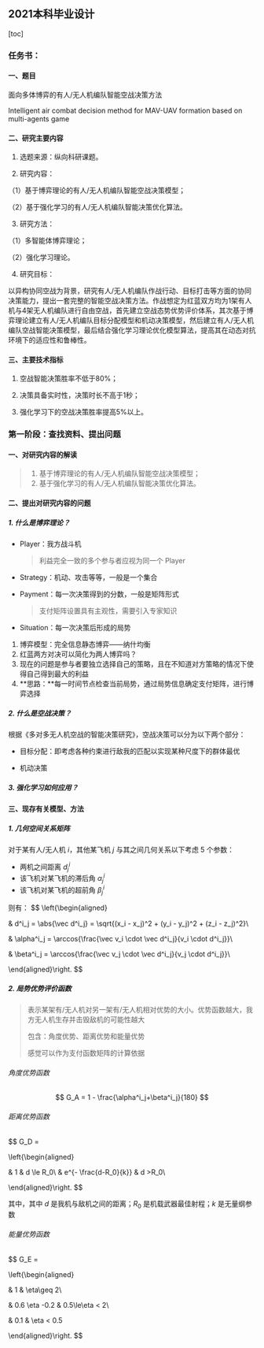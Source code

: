 ## 2021本科毕业设计

[toc]

### 任务书：

#### 一、题目

面向多体博弈的有人/无人机编队智能空战决策方法

Intelligent air combat decision method for MAV-UAV formation based on multi-agents game

#### 二、研究主要内容

1. 选题来源：纵向科研课题。

2. 研究内容：

（1）基于博弈理论的有人/无人机编队智能空战决策模型；

（2）基于强化学习的有人/无人机编队智能决策优化算法。

3. 研究方法：

（1）多智能体博弈理论；

（2）强化学习理论。

4. 研究目标：

以异构协同空战为背景，研究有人/无人机编队作战行动、目标打击等方面的协同决策能力，提出一套完整的智能空战决策方法。作战想定为红蓝双方均为1架有人机与4架无人机编队进行自由空战，首先建立空战态势优势评价体系，其次基于博弈理论建立有人/无人机编队目标分配模型和机动决策模型，然后建立有人/无人机编队空战智能决策模型，最后结合强化学习理论优化模型算法，提高其在动态对抗环境下的适应性和鲁棒性。

#### 三、主要技术指标

1. 空战智能决策胜率不低于80%；

2. 决策具备实时性，决策时长不高于1秒；

3. 强化学习下的空战决策胜率提高5%以上。

### 第一阶段：查找资料、提出问题

#### 一、对研究内容的解读

>1. 基于博弈理论的有人/无人机编队智能空战决策模型；
>2. 基于强化学习的有人/无人机编队智能决策优化算法。

#### 二、提出对研究内容的问题

##### 1. 什么是博弈理论？

* Player：我方战斗机

  > 利益完全一致的多个参与者应视为同一个 Player

* Strategy：机动、攻击等等，一般是一个集合

* Payment：每一次决策得到的分数，一般是矩阵形式

  > 支付矩阵设置具有主观性，需要引入专家知识

* Situation：每一次决策后形成的局势

1. 博弈模型：完全信息静态博弈——纳什均衡
2. 红蓝两方对决可以简化为两人博弈吗？
3. 现在的问题是参与者要独立选择自己的策略，且在不知道对方策略的情况下使得自己得到最大的利益
4. **思路：**每一时间节点检查当前局势，通过局势信息确定支付矩阵，进行博弈选择

##### 2. 什么是空战决策？

根据《多对多无人机空战的智能决策研究》，空战决策可以分为以下两个部分：

* 目标分配：即考虑各种约束进行敌我的匹配以实现某种尺度下的群体最优

* 机动决策

##### 3. 强化学习如何应用？

#### 三、现存有关模型、方法

##### 1. 几何空间关系矩阵

对于某有人/无人机 $i$，其他某飞机 $j$ 与其之间几何关系以下考虑 5 个参数：

* 两机之间距离 $d^i_j$
* 该飞机对某飞机的滞后角 $\alpha^i_j$
* 该飞机对某飞机的超前角 $\beta^i_j$

则有：
$$
\left\{\begin{aligned}

& d^i_j = \abs{\vec d^i_j} = \sqrt{(x_i - x_j)^2 + (y_i - y_j)^2 + (z_i - z_j)^2}\\

& \alpha^i_j = \arccos{\frac{\vec v_i \cdot \vec d^i_j}{v_i \cdot d^i_j}}\\

& \beta^i_j = \arccos{\frac{\vec v_j \cdot \vec d^i_j}{v_j \cdot d^i_j}}\\

\end{aligned}\right.
$$

##### 2. 局势优势评价函数

> 表示某架有/无人机对另一架有/无人机相对优势的大小。优势函数越大，我方无人机生存并击毁敌机的可能性越大
>
> 包含：角度优势、距离优势和能量优势
>
> 感觉可以作为支付函数矩阵的计算依据

###### 角度优势函数

$$
G_A = 1 - \frac{\alpha^i_j+\beta^i_j}{180}
$$

###### 距离优势函数

$$
G_D = 

\left\{\begin{aligned}

& 1 & d \le R_0\\
& e^{- \frac{d-R_0}{k}} & d >R_0\\

\end{aligned}\right.
$$

其中，其中 $d$ 是我机与敌机之间的距离；$R_0$ 是机载武器最佳射程；$k$ 是无量纲参数

###### 能量优势函数

$$
G_E = 

\left\{\begin{aligned}

& 1 & \eta\geq 2\\

& 0.6 \eta -0.2 & 0.5\le\eta < 2\\

& 0.1 & \eta < 0.5

\end{aligned}\right.
$$

